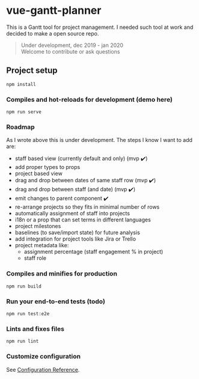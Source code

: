 # vue-gantt-planner

This is a Gantt tool for project management. I needed such tool at work and decided to make a open source repo. 

> Under development, dec 2019 - jan 2020  
> Welcome to contribute or ask questions
>
## Project setup
```
npm install
```

### Compiles and hot-reloads for development (demo here)
```
npm run serve
```

### Roadmap

As I wrote above this is under development. The steps I know I want to add are:

 - staff based view (currently default and only) (mvp ✔️)
 - add proper types to props
 - project based view
 - drag and drop between dates of same staff row (mvp ✔️)
 - drag and drop between staff (and date) (mvp ✔️)
 - emit changes to parent component ✔️
 - re-arrange projects so they fits in minimal number of rows
 - automatically assignment of staff into projects
 - i18n or a prop that can set terms in different languages
 - project milestones 
 - baselines (to save/import state) for future analysis 
 - add integration for project tools like Jira or Trello
 - project metadata like:
     - assignment percentage (staff engagement % in project)
     - staff role

### Compiles and minifies for production
```
npm run build
```

### Run your end-to-end tests (todo)
```
npm run test:e2e
```

### Lints and fixes files
```
npm run lint
```

### Customize configuration
See [Configuration Reference](https://cli.vuejs.org/config/).
